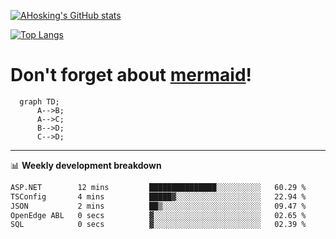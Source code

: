 [![AHosking's GitHub stats](https://github-readme-stats.vercel.app/api?username=ahosking&count_private=true&show_icons=true&theme=onedark&hide_rank=true&include_all_commits=true)](https://github.com/ahosking)

[![Top Langs](https://github-readme-stats.vercel.app/api/top-langs/?username=ahosking&layout=compact&theme=onedark)](https://github.com/ahosking)


# Don't forget about [mermaid](https://github.blog/2022-02-14-include-diagrams-markdown-files-mermaid/)!

```mermaid
  graph TD;
      A-->B;
      A-->C;
      B-->D;
      C-->D;
```
-------

📊 **Weekly development breakdown**

<!--START_SECTION:waka-->

```txt
ASP.NET        12 mins         ███████████████░░░░░░░░░░   60.29 %
TSConfig       4 mins          █████▓░░░░░░░░░░░░░░░░░░░   22.94 %
JSON           2 mins          ██▒░░░░░░░░░░░░░░░░░░░░░░   09.47 %
OpenEdge ABL   0 secs          ▓░░░░░░░░░░░░░░░░░░░░░░░░   02.65 %
SQL            0 secs          ▓░░░░░░░░░░░░░░░░░░░░░░░░   02.39 %
```

<!--END_SECTION:waka-->
